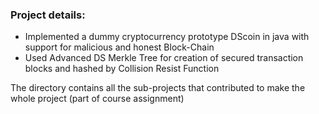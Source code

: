 ### Project details:

* Implemented a dummy cryptocurrency prototype DScoin in java with support for malicious and honest Block-Chain
* Used Advanced DS Merkle Tree for creation of secured transaction blocks and hashed by Collision Resist Function

The directory contains all the sub-projects that contributed to make the whole project (part of course assignment)